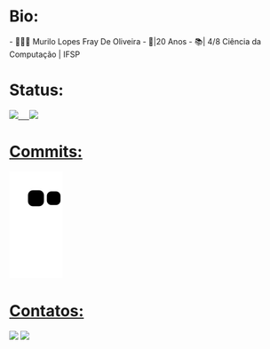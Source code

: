 
<h1>Bio:</h1>
- 🧔🏻‍♂️ Murilo Lopes Fray De Oliveira
- 📅|20 Anos
- 📚| 4/8 Ciência da Computação | IFSP


<h1>Status:</h1>
 <div>
  <a href="https://github.com/MuriloFray">
  <img height="170em" src="https://github-readme-stats.vercel.app/api?username=MuriloFray&show_icons=true&theme=cobalt&include_all_commits=true&count_private=true"/>
  &nbsp &nbsp
  <img height="170em" src="https://github-readme-stats.vercel.app/api/top-langs/?username=MuriloFray&layout=compact&langs_count=7&theme=cobalt"/>
</div>
  
 <h1>Commits:</h1>
 
   ![Snake animation](https://github.com/MuriloFray/MuriloFray/blob/output/github-contribution-grid-snake.svg)
 
 <h1>Contatos:</h1>
 <div> 
  <a href = "mailto:murilofray01@gmail.com"><img src="https://img.shields.io/badge/Gmail-D14836?style=for-the-badge&logo=gmail&logoColor=white" target="_blank"></a>
  <a href="https://www.linkedin.com/in/murilo-lopes-419991196/" target="_blank"><img src="https://img.shields.io/badge/-LinkedIn-%230077B5?style=for-the-badge&logo=linkedin&logoColor=white" target="_blank"></a> 
  </div>

 
